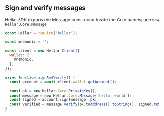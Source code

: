 ## Sign and verify messages

Hellar SDK exports the Message constructor inside the Core namespace `new Hellar.Core.Message`

```js
const Hellar = require('hellar');

const mnemonic = '';

const client = new Hellar.Client({
  wallet: {
    mnemonic,
  },
});

async function signAndVerify() {
  const account = await client.wallet.getAccount();

  const pk = new Hellar.Core.PrivateKey();
  const message = new Hellar.Core.Message('hello, world');
  const signed = account.sign(message, pk);
  const verified = message.verify(pk.toAddress().toString(), signed.toString());
}
```

